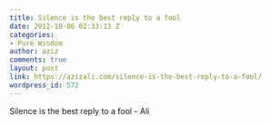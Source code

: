 ```yaml
---
title: Silence is the best reply to a fool
date: 2012-10-06 02:33:13 Z
categories:
- Pure Wisdom
author: aziz
comments: true
layout: post
link: https://azizali.com/silence-is-the-best-reply-to-a-fool/
wordpress_id: 572
---
```


Silence is the best reply to a fool - Ali
